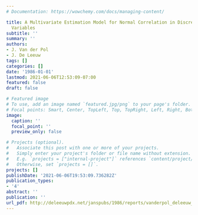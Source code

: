 ```yaml
---
# Documentation: https://wowchemy.com/docs/managing-content/

title: A Multivariate Estimation Model for Normal Correlation in Discrete Ordered
  Variables
subtitle: ''
summary: ''
authors:
- J. Van der Pol
- J. De Leeuw
tags: []
categories: []
date: '1986-01-01'
lastmod: 2021-06-06T12:53:09-07:00
featured: false
draft: false

# Featured image
# To use, add an image named `featured.jpg/png` to your page's folder.
# Focal points: Smart, Center, TopLeft, Top, TopRight, Left, Right, BottomLeft, Bottom, BottomRight.
image:
  caption: ''
  focal_point: ''
  preview_only: false

# Projects (optional).
#   Associate this post with one or more of your projects.
#   Simply enter your project's folder or file name without extension.
#   E.g. `projects = ["internal-project"]` references `content/project/deep-learning/index.md`.
#   Otherwise, set `projects = []`.
projects: []
publishDate: '2021-06-06T19:53:09.736282Z'
publication_types:
- '4'
abstract: ''
publication: ''
url_pdf: http://deleeuwpdx.net/janspubs/1986/reports/vanderpol_deleeuw_R_86.pdf
---
```

